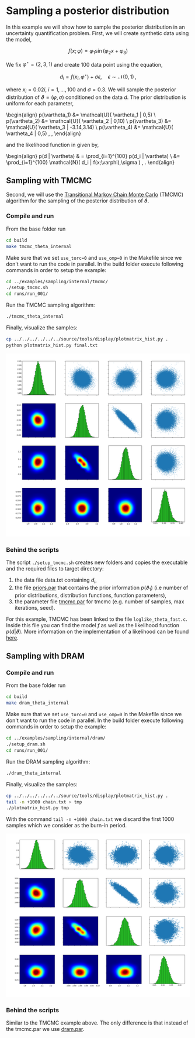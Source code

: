 # Sampling a posterior distribution

In this example we will show how to sample the posterior distribution in an uncertainty quantification problem. First, we will create synthetic data using the model,

$$
f(x;\varphi) = \varphi_1 \sin(\varphi_2  x + \varphi_3 )
$$

We fix $\varphi^{\star} = (2,3,1)$ and create $100$ data point using the equation,

$$
d_i = f(x_i,\varphi^{\star}) + \sigma \epsilon, \quad \epsilon \sim \mathcal{N}(0,1) \, ,
$$

where $x_i = 0.02 i,\; i=1,\ldots,100$ and $\sigma=0.3$. We will sample the posterior distribution of $\vartheta=(\varphi,\sigma)$ conditioned on the data $d$. The prior distribution is uniform for each parameter,

\begin{align}
    p(\vartheta_1) &= \mathcal{U}( \vartheta_1 | 0,5) \\
    p(\vartheta_2) &= \mathcal{U}( \vartheta_2 | 0,10) \\
	p(\vartheta_3) &= \mathcal{U}( \vartheta_3 | -3.14,3.14) \\
	p(\vartheta_4) &= \mathcal{U}( \vartheta_4 | 0,5)  \, ,
\end{align}

and the likelihood function in given by,

\begin{align}
    p(d | \vartheta) & = \prod_{i=1}^{100} p(d_i | \vartheta) \\
					 &=  \prod_{i=1}^{100} \mathcal{N}( d_i | f(x;\varphi),\sigma ) \, .
\end{align}



## Sampling with TMCMC

Second, we will use the [Transitional Markov Chain Monte Carlo](https://ascelibrary.org/doi/10.1061/%28ASCE%290733-9399%282007%29133%3A7%28816%29) (TMCMC)  algorithm for the sampling of the posterior distribution of $\vartheta$.
### Compile and run

From the base folder run
```sh
cd build
make tmcmc_theta_internal
```

Make sure that we set `use_torc=0` and `use_omp=0` in the Makefile since we don't want to run the code in parallel.
In the build folder execute following commands in order to setup the example:

```sh
cd ../examples/sampling/internal/tmcmc/
./setup_tmcmc.sh
cd runs/run_001/
```

Run the TMCMC sampling algorithm:
```sh
./tmcmc_theta_internal
```

Finally, visualize the samples:
```sh
cp ../../../../../../source/tools/display/plotmatrix_hist.py .
python plotmatrix_hist.py final.txt
```

![](images/fig_tmcmc.png)



### Behind the scripts
The script `./setup_tmcmc.sh` creates new folders and copies the executable and the required files to target directory:

1. the data file data.txt containing $d_i$,
2. the file [priors.par](../developing/par_files.md#priors.par) that contains the prior information $p(\vartheta_1)$ (i.e number of prior distributions, distribution functions, function parameters),
3. the parameter file [tmcmc.par](../developing/par_files.md#tmcmc.par) for tmcmc (e.g. number of samples, max iterations, seed).

For this example, TMCMC has been linked to the file `loglike_theta_fast.c`. Inside this file you can find the model $f$ as well as the likelihood function $p(d | \vartheta)$. More information on the implementation of a likelihood can be found [here](../developing/likelihoods.md).



## Sampling with DRAM

### Compile and run

From the base folder run
```sh
cd build
make dram_theta_internal
```

Make sure that we set `use_torc=0` and `use_omp=0` in the Makefile since we don't want to run the code in parallel.
In the build folder execute following commands in order to setup the example:

```sh
cd ../examples/sampling/internal/dram/
./setup_dram.sh
cd runs/run_001/
```

Run the DRAM sampling algorithm:
```sh
./dram_theta_internal
```

Finally, visualize the samples:
```sh
cp ../../../../../../source/tools/display/plotmatrix_hist.py .
tail -n +1000 chain.txt > tmp
./plotmatrix_hist.py tmp
```
With the command `tail -n +1000 chain.txt` we discard the first $1000$ samples which we consider as the burn-in period.

![](images/fig_dram.png)



### Behind the scripts
Similar to the TMCMC example above. The only difference is that instead of the tmcmc.par we use [dram.par](../developing/par_files.md#dram.par).
